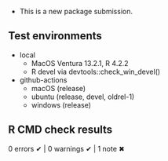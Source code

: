 * This is a new package submission.

## Test environments
* local
    * MacOS Ventura 13.2.1, R 4.2.2
    * R devel via devtools::check_win_devel()
* github-actions
    * macOS (release)
    * ubuntu (release, devel, oldrel-1)
    * windows (release)

## R CMD check results

0 errors ✔ | 0 warnings ✔ | 1 note ✖
